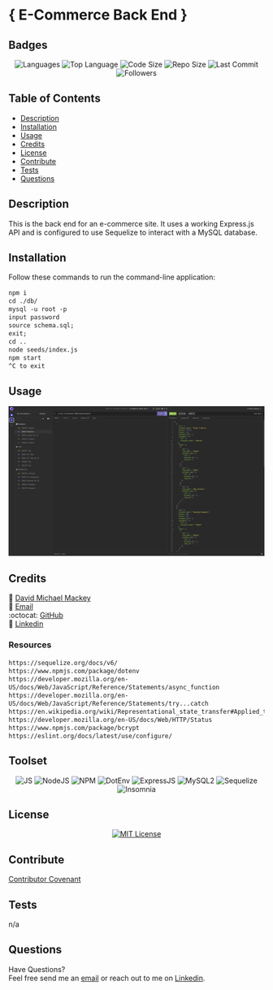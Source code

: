 
# { E-Commerce Back End }

## Badges

<p align="center">
<img src="https://img.shields.io/github/languages/count/davidmichaelmackey/e-commerce-back-end?color=FF9AA2&style=for-the-badge" alt="Languages" />
<img src="https://img.shields.io/github/languages/top/davidmichaelmackey/e-commerce-back-end?color=FFB7B2&style=for-the-badge" alt="Top Language" />
<img src="https://img.shields.io/github/languages/code-size/davidmichaelmackey/e-commerce-back-end?color=FFDAC1&style=for-the-badge" alt="Code Size" />
<img src="https://img.shields.io/github/repo-size/davidmichaelmackey/e-commerce-back-end?color=E2F0CB&style=for-the-badge" alt="Repo Size" />
<img src="https://img.shields.io/github/last-commit/davidmichaelmackey/e-commerce-back-end?color=B5EAD7&style=for-the-badge" alt="Last Commit" />
<img src="https://img.shields.io/github/followers/davidmichaelmackey?style=for-the-badge" alt="Followers" />
</p>

## Table of Contents

- [Description](#description)
- [Installation](#installation)
- [Usage](#usage)
- [Credits](#credits)
- [License](#license)
- [Contribute](#contribute)
- [Tests](#tests)
- [Questions](#questions)

## Description
This is the back end for an e-commerce site. It uses a working Express.js API and is configured to use Sequelize to interact with a MySQL database.

## Installation
Follow these commands to run the command-line application:  

    npm i
    cd ./db/
    mysql -u root -p
    input password
    source schema.sql;
    exit;
    cd ..
    node seeds/index.js
    npm start
    ^C to exit

## Usage



  ![Usage](assets/images/screenshot.png)

    

## Credits

:bust_in_silhouette: [David Michael Mackey](https://www.notion.so/davidmichaelmackey/David-Mackey-a59ce61a996840d6a933e3b135673467?pvs=4)<br>
:email: [Email](mailto:davidmackey@hey.com)<br>
:octocat: [GitHub](https://github.com/davidmichaelmackey/)<br>
:briefcase: [Linkedin](https://linkedin.com/in/davidmichaelmackey/)<br>



### Resources

    https://sequelize.org/docs/v6/
    https://www.npmjs.com/package/dotenv
    https://developer.mozilla.org/en-US/docs/Web/JavaScript/Reference/Statements/async_function
    https://developer.mozilla.org/en-US/docs/Web/JavaScript/Reference/Statements/try...catch
    https://en.wikipedia.org/wiki/Representational_state_transfer#Applied_to_web_services
    https://developer.mozilla.org/en-US/docs/Web/HTTP/Status
    https://www.npmjs.com/package/bcrypt
    https://eslint.org/docs/latest/use/configure/

## Toolset

<p align="center"><img src="https://img.shields.io/badge/-JS-grey?style=for-the-badge"  alt="JS" />
      <img src="https://img.shields.io/badge/-NodeJS-grey?style=for-the-badge"  alt="NodeJS" />
      <img src="https://img.shields.io/badge/-NPM-grey?style=for-the-badge"  alt="NPM" />
      <img src="https://img.shields.io/badge/-DotEnv-grey?style=for-the-badge"  alt="DotEnv" />
      <img src="https://img.shields.io/badge/-ExpressJS-grey?style=for-the-badge"  alt="ExpressJS" />
      <img src="https://img.shields.io/badge/-MySQL2-grey?style=for-the-badge"  alt="MySQL2" />
      <img src="https://img.shields.io/badge/-Sequelize-grey?style=for-the-badge"  alt="Sequelize" />
      <img src="https://img.shields.io/badge/-Insomnia-grey?style=for-the-badge"  alt="Insomnia" />
      
</p>

## License
<p align = "center">
  <a href="https://opensource.org/licenses/MIT"><img src="https://img.shields.io/badge/License-MIT-A31F34?style=for-the-badge" alt="MIT License"/></a>
</p>

## Contribute

[Contributor Covenant](https://www.contributor-covenant.org/)

## Tests

n/a

## Questions

Have Questions?
<br>
Feel free send me an [email](mailto:davidmackey@hey.com) or reach out to me on [Linkedin](https://linkedin.com/in/davidmichaelmackey/).

